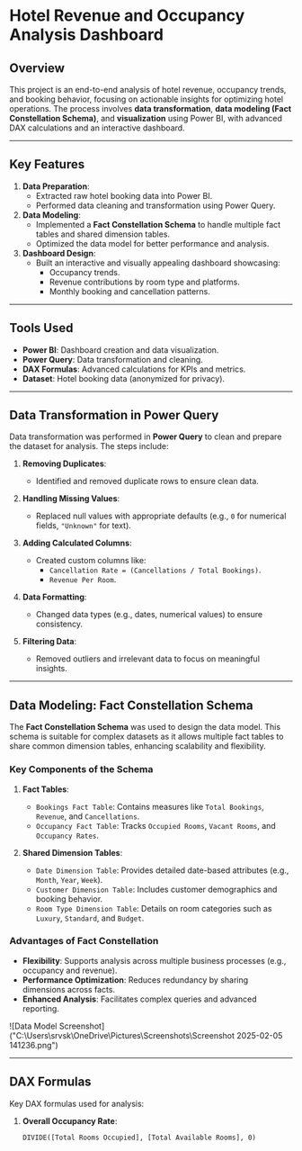 # Hotel Revenue and Occupancy Analysis Dashboard

## Overview
This project is an end-to-end analysis of hotel revenue, occupancy trends, and booking behavior, focusing on actionable insights for optimizing hotel operations. The process involves **data transformation**, **data modeling (Fact Constellation Schema)**, and **visualization** using Power BI, with advanced DAX calculations and an interactive dashboard.

---

## Key Features
1. **Data Preparation**:
   - Extracted raw hotel booking data into Power BI.
   - Performed data cleaning and transformation using Power Query.
2. **Data Modeling**:
   - Implemented a **Fact Constellation Schema** to handle multiple fact tables and shared dimension tables.
   - Optimized the data model for better performance and analysis.
3. **Dashboard Design**:
   - Built an interactive and visually appealing dashboard showcasing:
     - Occupancy trends.
     - Revenue contributions by room type and platforms.
     - Monthly booking and cancellation patterns.

---

## Tools Used
- **Power BI**: Dashboard creation and data visualization.
- **Power Query**: Data transformation and cleaning.
- **DAX Formulas**: Advanced calculations for KPIs and metrics.
- **Dataset**: Hotel booking data (anonymized for privacy).

---

## Data Transformation in Power Query
Data transformation was performed in **Power Query** to clean and prepare the dataset for analysis. The steps include:

1. **Removing Duplicates**:
   - Identified and removed duplicate rows to ensure clean data.

2. **Handling Missing Values**:
   - Replaced null values with appropriate defaults (e.g., `0` for numerical fields, `"Unknown"` for text).

3. **Adding Calculated Columns**:
   - Created custom columns like:
     - `Cancellation Rate = (Cancellations / Total Bookings)`.
     - `Revenue Per Room`.

4. **Data Formatting**:
   - Changed data types (e.g., dates, numerical values) to ensure consistency.

5. **Filtering Data**:
   - Removed outliers and irrelevant data to focus on meaningful insights.

---

## Data Modeling: Fact Constellation Schema
The **Fact Constellation Schema** was used to design the data model. This schema is suitable for complex datasets as it allows multiple fact tables to share common dimension tables, enhancing scalability and flexibility.

### Key Components of the Schema
1. **Fact Tables**:
   - `Bookings Fact Table`: Contains measures like `Total Bookings`, `Revenue`, and `Cancellations`.
   - `Occupancy Fact Table`: Tracks `Occupied Rooms`, `Vacant Rooms`, and `Occupancy Rates`.

2. **Shared Dimension Tables**:
   - `Date Dimension Table`: Provides detailed date-based attributes (e.g., `Month`, `Year`, `Week`).
   - `Customer Dimension Table`: Includes customer demographics and booking behavior.
   - `Room Type Dimension Table`: Details on room categories such as `Luxury`, `Standard`, and `Budget`.

### Advantages of Fact Constellation
- **Flexibility**: Supports analysis across multiple business processes (e.g., occupancy and revenue).
- **Performance Optimization**: Reduces redundancy by sharing dimensions across facts.
- **Enhanced Analysis**: Facilitates complex queries and advanced reporting.

![Data Model Screenshot]("C:\Users\srvsk\OneDrive\Pictures\Screenshots\Screenshot 2025-02-05 141236.png")

---

## DAX Formulas
Key DAX formulas used for analysis:

1. **Overall Occupancy Rate**:
   ```DAX
   DIVIDE([Total Rooms Occupied], [Total Available Rooms], 0)
